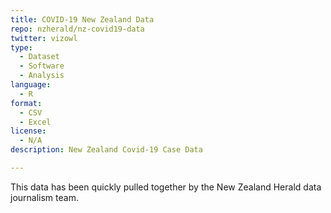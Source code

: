 ```yaml
---
title: COVID-19 New Zealand Data
repo: nzherald/nz-covid19-data
twitter: vizowl
type: 
  - Dataset
  - Software
  - Analysis
language:
  - R
format:
  - CSV
  - Excel
license:
  - N/A
description: New Zealand Covid-19 Case Data

---
```


This data has been quickly pulled together by the New Zealand Herald data journalism team.

